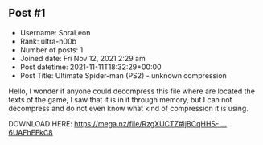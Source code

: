 ## Post #1
- Username: SoraLeon
- Rank: ultra-n00b
- Number of posts: 1
- Joined date: Fri Nov 12, 2021 2:29 am
- Post datetime: 2021-11-11T18:32:29+00:00
- Post Title: Ultimate Spider-man (PS2) - unknown compression

Hello, I wonder if anyone could decompress this file where are located the texts of the game, I saw that it is in it through memory, but I can not decompress and do not even know what kind of compression it is using.


DOWNLOAD HERE:
[https://mega.nz/file/RzgXUCTZ#ijBCqHHS- ... 6UAFhEFkC8](https://mega.nz/file/RzgXUCTZ#ijBCqHHS-s9nkUM3ch57QvI7uioEyycEt6UAFhEFkC8)
